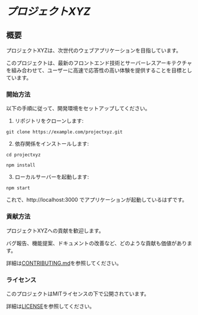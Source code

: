 # *プロジェクトXYZ*

## 概要
  プロジェクトXYZは、次世代のウェブアプリケーションを目指しています。
  
  このプロジェクトは、最新のフロントエンド技術とサーバーレスアーキテクチャを組み合わせて、ユーザーに高速で応答性の高い体験を提供することを目標としています。

### 開始方法

以下の手順に従って、開発環境をセットアップしてください。

1. リポジトリをクローンします:

  ```
  git clone https://example.com/projectxyz.git
  ```

2. 依存関係をインストールします:

```
cd projectxyz
```
```
npm install
```

3. ローカルサーバーを起動します:

```
npm start
```

これで、http://localhost:3000 でアプリケーションが起動しているはずです。

### 貢献方法

プロジェクトXYZへの貢献を歓迎します。

バグ報告、機能提案、ドキュメントの改善など、どのような貢献も価値があります。

詳細は[CONTRIBUTING.md](https://example.com/projectxyz/CONTRIBUTING.md)を参照してください。

### ライセンス

このプロジェクトはMITライセンスの下で公開されています。

詳細は[LICENSE](https://example.com/projectxyz/LICENSE)を参照してください。
